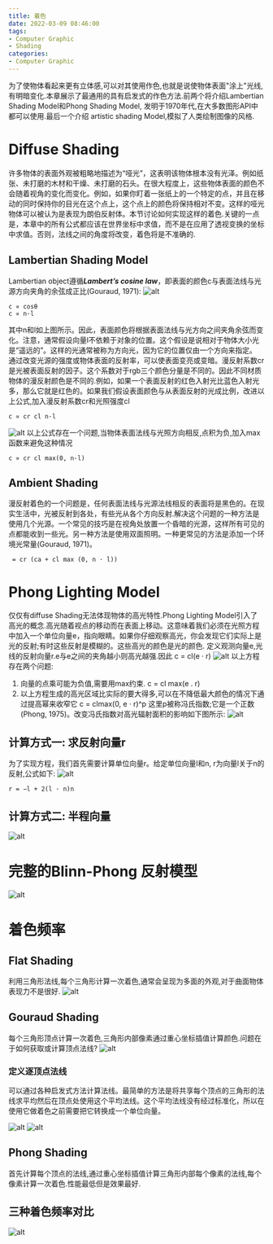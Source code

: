 ```yaml
---
title: 着色
date: 2022-03-09 08:46:00
tags:
- Computer Graphic
- Shading
categories:
- Computer Graphic
---
```


为了使物体看起来更有立体感,可以对其使用作色,也就是说使物体表面"涂上"光线,有明暗变化.本章展示了最通用的具有启发式的作色方法.前两个将介绍Lambertian Shading Model和Phong Shading Model, 发明于1970年代,在大多数图形API中都可以使用.最后一个介绍 artistic shading Model,模拟了人类绘制图像的风格.

# Diffuse Shading
许多物体的表面外观被粗略地描述为“哑光”，这表明该物体根本没有光泽。例如纸张、未打磨的木材和干燥、未打磨的石头。在很大程度上，这些物体表面的颜色不会随着视角的变化而变化。例如，如果你盯着一张纸上的一个特定的点，并且在移动的同时保持你的目光在这个点上，这个点上的颜色将保持相对不变。这样的哑光物体可以被认为是表现为朗伯反射体。本节讨论如何实现这样的着色.关键的一点是，本章中的所有公式都应该在世界坐标中求值，而不是在应用了透视变换的坐标中求值。否则，法线之间的角度将改变，着色将是不准确的.

##  Lambertian Shading Model
Lambertian object遵循***Lambert’s cosine law***，即表面的颜色c与表面法线与光源方向夹角的余弦成正比(Gouraud, 1971):
![alt](着色/1.jpg)
```
c ∝ cosθ  
c ∝ n·l
```
其中n和l如上图所示。因此，表面颜色将根据表面法线与光方向之间夹角余弦而变化。注意，通常假设向量l不依赖于对象的位置。这个假设是说相对于物体大小光是“遥远的”。这样的光通常被称为方向光，因为它的位置仅由一个方向来指定。
通过改变光源的强度或物体表面的反射率，可以使表面变亮或变暗。漫反射系数cr是光被表面反射的因子。这个系数对于rgb三个颜色分量是不同的。因此不同材质物体的漫反射颜色是不同的.例如，如果一个表面反射的红色入射光比蓝色入射光多，那么它就是红色的。如果我们假设表面颜色与从表面反射的光成比例，改进以上公式,加入漫反射系数cr和光照强度cl
```
c ∝ cr cl n·l
```
![alt](着色/2.jpg)
以上公式存在一个问题,当物体表面法线与光照方向相反,点积为负,加入max函数来避免这种情况
```
c ∝ cr cl max(0, n·l)   
```

##  Ambient Shading
漫反射着色的一个问题是，任何表面法线与光源法线相反的表面将是黑色的。在现实生活中，光被反射到各处，有些光从各个方向反射.解决这个问题的一种方法是使用几个光源。一个常见的技巧是在视角处放置一个昏暗的光源，这样所有可见的点都能收到一些光。另一种方法是使用双面照明。一种更常见的方法是添加一个环境光常量(Gouraud, 1971)。
```
 = cr (ca + cl max (0, n · l))
```

# Phong Lighting Model
仅仅有diffuse Shading无法体现物体的高光特性.Phong Lighting Model引入了高光的概念.高光随着视点的移动而在表面上移动。这意味着我们必须在光照方程中加入一个单位向量e，指向眼睛。如果你仔细观察高光，你会发现它们实际上是光的反射;有时这些反射是模糊的。这些高光的颜色是光的颜色.
定义观测向量e,光线的反射向量r.e与e之间的夹角越小则高光越强.因此 c = cl(e · r)
![alt](着色/8.jpg)
以上方程存在两个问题:
1. 向量的点乘可能为负值,需要用max约束. c = cl max(e . r)
2. 以上方程生成的高光区域比实际的要大得多,可以在不降低最大颜色的情况下通过提高幂来收窄它 c = clmax(0, e · r)^p
这里p被称冯氏指数;它是一个正数(Phong, 1975)。改变冯氏指数对高光辐射面积的影响如下图所示:
![alt](着色/9.jpg)

## 计算方式一: 求反射向量r
为了实现方程，我们首先需要计算单位向量r。给定单位向量l和n, r为向量l关于n的反射,公式如下:
![alt](着色/10.jpg)
```
r = −l + 2(l · n)n
```

## 计算方式二: 半程向量
![alt](着色/12.jpg)

# 完整的Blinn-Phong 反射模型
![alt](着色/13.jpg)

# 着色频率
## Flat Shading
利用三角形法线,每个三角形计算一次着色,通常会呈现为多面的外观,对于曲面物体表现力不是很好.
![alt](着色/3.jpg)
## Gouraud Shading
每个三角形顶点计算一次着色,三角形内部像素通过重心坐标插值计算颜色.问题在于如何获取或计算顶点法线?
![alt](着色/4.jpg)

### 定义逐顶点法线
可以通过各种启发式方法计算法线。最简单的方法是将共享每个顶点的三角形的法线求平均然后在顶点处使用这个平均法线。这个平均法线没有经过标准化，所以在使用它做着色之前需要把它转换成一个单位向量。

![alt](着色/5.jpg)
![alt](着色/6.jpg)
## Phong Shading
首先计算每个顶点的法线,通过重心坐标插值计算三角形内部每个像素的法线,每个像素计算一次着色.性能最低但是效果最好.

## 三种着色频率对比
![alt](着色/7.jpg)